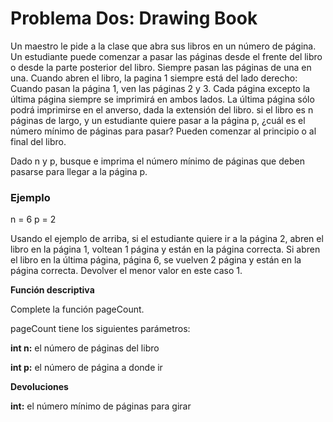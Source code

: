 # Problema Dos: Drawing Book
Un maestro le pide a la clase que abra sus libros en un número de página. Un estudiante 
puede comenzar a pasar las páginas desde el frente del libro o desde la parte posterior 
del libro. Siempre pasan las páginas de una en una. Cuando abren el libro, la pagina 1 siempre 
está del lado derecho:
Cuando pasan la página 1, ven las páginas 2 y 3. Cada página excepto la última página siempre se 
imprimirá en ambos lados. La última página sólo podrá imprimirse en el anverso, dada la 
extensión del libro. si el libro es n páginas de largo, y un estudiante quiere pasar a la 
página p, ¿cuál es el número mínimo de páginas para pasar? Pueden comenzar al principio o 
al final del libro.

Dado n y p, busque e imprima el número mínimo de páginas que deben pasarse para llegar a la página p.

### Ejemplo
n = 6
p = 2

Usando el ejemplo de arriba, si el estudiante quiere ir a la página 2, abren el libro en la página 1, voltean 1 página y están en la página correcta. 
Si abren el libro en la última página, página 6, se vuelven 2 página y están en la página correcta. Devolver el menor valor en este caso 1.

**Función descriptiva**

Complete la función pageCount.

pageCount tiene los siguientes parámetros:

**int n:** el número de páginas del libro

**int p:**  el número de página a donde ir

**Devoluciones**

**int:** el número mínimo de páginas para girar